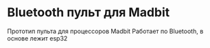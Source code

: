 # Bluetooth пульт для Madbit
Прототип пульта для процессоров Madbit
Работает по Bluetooth, в основе лежит esp32
